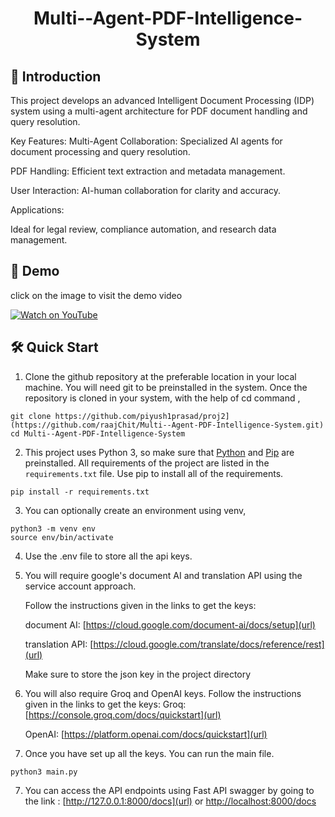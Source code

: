 

<h1 align="center">
  Multi--Agent-PDF-Intelligence-System
</h1>


## 📖 Introduction 

This project develops an advanced Intelligent Document Processing (IDP) system using a multi-agent architecture for PDF document handling and query resolution.

Key Features:
Multi-Agent Collaboration: Specialized AI agents for document processing and query resolution.

PDF Handling: Efficient text extraction and metadata management.

User Interaction: AI-human collaboration for clarity and accuracy.

Applications:

Ideal for legal review, compliance automation, and research data management.

## 🚀 Demo
click on the image to visit the demo video

[![Watch on YouTube](https://img.youtube.com/vi/oMpKkhVB0Eo/hqdefault.jpg)](https://www.youtube.com/watch?v=oMpKkhVB0Eo&t=1s)



## 🛠️ Quick Start 
1. Clone the github repository at the preferable location in your local machine. You will need git to be preinstalled in the system. Once the repository is cloned in your system, with the help of cd command ,
```
git clone https://github.com/piyush1prasad/proj2](https://github.com/raajChit/Multi--Agent-PDF-Intelligence-System.git)
cd Multi--Agent-PDF-Intelligence-System
```

2. This project uses Python 3, so make sure that [Python](https://www.python.org/downloads/) and [Pip](https://pip.pypa.io/en/stable/installation/) are preinstalled. All requirements of the project are listed in the ```requirements.txt``` file. Use pip to install all of the requirements.
```
pip install -r requirements.txt
```

3. You can optionally create an environment using venv,
```
python3 -m venv env
source env/bin/activate 
```
4. Use the .env file to store all the api keys.
   
5. You will require google's document AI and translation API using the service account approach.

   Follow the instructions given in the links to get the keys:

   document AI: [https://cloud.google.com/document-ai/docs/setup](url)

   translation API: [https://cloud.google.com/translate/docs/reference/rest](url)

   Make sure to store the json key in the project directory

5. You will also require Groq and OpenAI keys.
   Follow the instructions given in the links to get the keys:
   Groq: [https://console.groq.com/docs/quickstart](url)
   
   OpenAI: [https://platform.openai.com/docs/quickstart](url)
   
6. Once you have set up all the keys. You can run the main file.
```
python3 main.py 
```
7. You can access the API endpoints using Fast API swagger by going to the link : [http://127.0.0.1:8000/docs](url) or [http://localhost:8000/docs](url)









